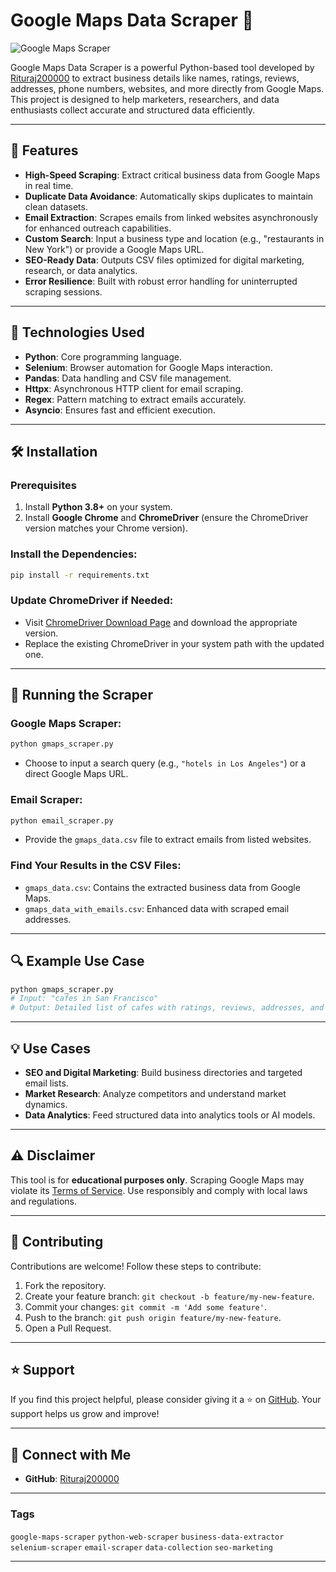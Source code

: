 # Google Maps Data Scraper 📍

![Google Maps Scraper](https://img.shields.io/badge/Google%20Maps-Scraper-blue?style=for-the-badge&logo=googlemaps)

Google Maps Data Scraper is a powerful Python-based tool developed by [Rituraj200000](https://github.com/Rituraj200000) to extract business details like names, ratings, reviews, addresses, phone numbers, websites, and more directly from Google Maps. This project is designed to help marketers, researchers, and data enthusiasts collect accurate and structured data efficiently.

---

## 🌟 Features
- **High-Speed Scraping**: Extract critical business data from Google Maps in real time.
- **Duplicate Data Avoidance**: Automatically skips duplicates to maintain clean datasets.
- **Email Extraction**: Scrapes emails from linked websites asynchronously for enhanced outreach capabilities.
- **Custom Search**: Input a business type and location (e.g., "restaurants in New York") or provide a Google Maps URL.
- **SEO-Ready Data**: Outputs CSV files optimized for digital marketing, research, or data analytics.
- **Error Resilience**: Built with robust error handling for uninterrupted scraping sessions.

---

## 🔧 Technologies Used
- **Python**: Core programming language.
- **Selenium**: Browser automation for Google Maps interaction.
- **Pandas**: Data handling and CSV file management.
- **Httpx**: Asynchronous HTTP client for email scraping.
- **Regex**: Pattern matching to extract emails accurately.
- **Asyncio**: Ensures fast and efficient execution.

---

## 🛠️ Installation
### Prerequisites
1. Install **Python 3.8+** on your system.
2. Install **Google Chrome** and **ChromeDriver** (ensure the ChromeDriver version matches your Chrome version).

### Install the Dependencies:
```bash
pip install -r requirements.txt
```

### Update ChromeDriver if Needed:
- Visit [ChromeDriver Download Page](https://sites.google.com/chromium.org/driver/) and download the appropriate version.
- Replace the existing ChromeDriver in your system path with the updated one.

---

## 🚀 Running the Scraper
### **Google Maps Scraper**:
```bash
python gmaps_scraper.py
```
- Choose to input a search query (e.g., `"hotels in Los Angeles"`) or a direct Google Maps URL.

### **Email Scraper**:
```bash
python email_scraper.py
```
- Provide the `gmaps_data.csv` file to extract emails from listed websites.

### Find Your Results in the CSV Files:
- `gmaps_data.csv`: Contains the extracted business data from Google Maps.
- `gmaps_data_with_emails.csv`: Enhanced data with scraped email addresses.

---

## 🔍 Example Use Case
```bash
python gmaps_scraper.py
# Input: "cafes in San Francisco"
# Output: Detailed list of cafes with ratings, reviews, addresses, and more!
```

---

## 💡 Use Cases
- **SEO and Digital Marketing**: Build business directories and targeted email lists.
- **Market Research**: Analyze competitors and understand market dynamics.
- **Data Analytics**: Feed structured data into analytics tools or AI models.

---

## ⚠️ Disclaimer
This tool is for **educational purposes only**. Scraping Google Maps may violate its [Terms of Service](https://www.google.com/intl/en/policies/terms/). Use responsibly and comply with local laws and regulations.

---

## 🤝 Contributing
Contributions are welcome! Follow these steps to contribute:
1. Fork the repository.
2. Create your feature branch: `git checkout -b feature/my-new-feature`.
3. Commit your changes: `git commit -m 'Add some feature'`.
4. Push to the branch: `git push origin feature/my-new-feature`.
5. Open a Pull Request.

---

## ⭐ Support
If you find this project helpful, please consider giving it a ⭐ on [GitHub](https://github.com/Rituraj200000/googlemapscraper). Your support helps us grow and improve!

---

## 🔗 Connect with Me
- **GitHub**: [Rituraj200000](https://github.com/Rituraj200000)

---

### Tags
`google-maps-scraper` `python-web-scraper` `business-data-extractor` `selenium-scraper` `email-scraper` `data-collection` `seo-marketing`

---
